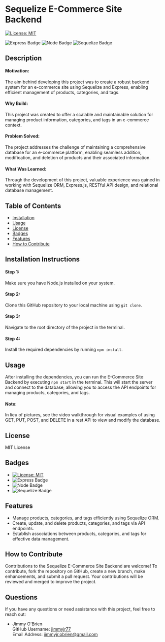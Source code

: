 # Sequelize E-Commerce Site Backend

[![License: MIT](https://img.shields.io/badge/License-MIT-yellow.svg)](https://opensource.org/licenses/MIT)

![Express Badge](https://img.shields.io/badge/Express.js-8A2BE2) ![Node Badge](https://img.shields.io/badge/Node.js-8A2BE2) ![Sequelize Badge](https://img.shields.io/badge/Sequelize-8A2BE2)

## Description
#### Motivation:
The aim behind developing this project was to create a robust backend system for an e-commerce site using Sequelize and Express, enabling efficient management of products, categories, and tags.

#### Why Build:
This project was created to offer a scalable and maintainable solution for managing product information, categories, and tags in an e-commerce context.

#### Problem Solved:
The project addresses the challenge of maintaining a comprehensive database for an e-commerce platform, enabling seamless addition, modification, and deletion of products and their associated information.

#### What Was Learned:
Through the development of this project, valuable experience was gained in working with Sequelize ORM, Express.js, RESTful API design, and relational database management.

## Table of Contents
  * [Installation](#installation)
  * [Usage](#usage)
  * [License](#license)
  * [Badges](#badges)
  * [Features](#features)
  * [How to Contribute](#how-to-contribute)

## Installation Instructions
#### Step 1:
Make sure you have Node.js installed on your system.

#### Step 2:
Clone this GitHub repository to your local machine using `git clone`.

#### Step 3:
Navigate to the root directory of the project in the terminal.

#### Step 4:
Install the required dependencies by running `npm install`.

## Usage
After installing the dependencies, you can run the E-Commerce Site Backend by executing `npm start` in the terminal. This will start the server and connect to the database, allowing you to access the API endpoints for managing products, categories, and tags.

#### Note:
In lieu of pictures, see the video walkthrough for visual examples of using GET, PUT, POST, and DELETE in a rest API to view and modify the database.

## License
MIT License

## Badges
  * [![License: MIT](https://img.shields.io/badge/License-MIT-yellow.svg)](https://opensource.org/licenses/MIT)
  * ![Express Badge](https://img.shields.io/badge/Express.js-8A2BE2) 
  * ![Node Badge](https://img.shields.io/badge/Node.js-8A2BE2) 
  * ![Sequelize Badge](https://img.shields.io/badge/Sequelize-8A2BE2)

## Features
  * Manage products, categories, and tags efficiently using Sequelize ORM.
  * Create, update, and delete products, categories, and tags via API endpoints.
  * Establish associations between products, categories, and tags for effective data management.

## How to Contribute
Contributions to the Sequelize E-Commerce Site Backend are welcome! To contribute, fork the repository on GitHub, create a new branch, make enhancements, and submit a pull request. Your contributions will be reviewed and merged to improve the project.

## Questions
If you have any questions or need assistance with this project, feel free to reach out:

  * Jimmy O'Brien    
    GitHub Username: [jimmyjr77](https://github.com/jimmyjr77/)    
    Email Address: jimmyjr.obrien@gmail.com    